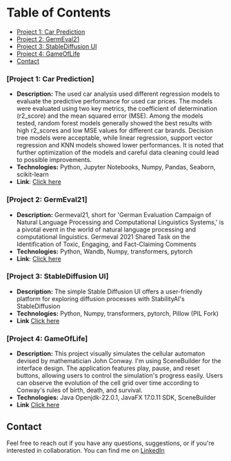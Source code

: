 Table of Contents
=================
* [Project 1: Car Prediction](#-project-1-car-prediction)
* [Project 2: GermEval21](#-project-2-germeval21)
* [Project 3: StableDiffusion UI](#-project-3-stablediffusion-ui)
* [Project 4: GameOfLife](#-project-4-gameoflife)
* [Contact](#contact)

### [Project 1: Car Prediction]

- **Description:** The used car analysis used different regression models to evaluate the predictive performance for used car prices. The models were evaluated using two key metrics, the coefficient of determination (r2_score) and the mean squared error (MSE). Among the models tested, random forest models generally showed the best results with high r2_scores and low MSE values for different car brands. Decision tree models were acceptable, while linear regression, support vector regression and KNN models showed lower performances. It is noted that further optimization of the models and careful data cleaning could lead to possible improvements.
- **Technologies:** Python, Jupyter Notebooks, Numpy, Pandas, Seaborn, scikit-learn
- **Link**: [Click here](https://github.com/kfitkau/my-projects/blob/main/car_prediction/)

### [Project 2: GermEval21]
- **Description:** Germeval21, short for 'German Evaluation Campaign of Natural Language Processing and Computational Linguistics Systems,' is a pivotal event in the world of natural language processing and computational linguistics. Germeval 2021 Shared Task on the Identification of Toxic, Engaging, and Fact-Claiming Comments
- **Technologies:** Python, Wandb, Numpy, transformers, pytorch
- **Link**: [Click here](https://github.com/kfitkau/my-projects/blob/main/germeval21/)

### [Project 3: StableDiffusion UI]
- **Description:** The simple Stable Diffusion UI offers a user-friendly platform for exploring diffusion processes with StabilityAI's StableDiffusion
- **Technologies:** Python, Numpy, transformers, pytorch, Pillow (PIL Fork)
- **Link** [Click here](https://github.com/kfitkau/my-projects/blob/main/stablediffusion_ui/)

### [Project 4: GameOfLife]
- **Description:** This project visually simulates the cellular automaton devised by mathematician John Conway. I'm using SceneBuilder for the interface design. The application features play, pause, and reset buttons, allowing users to control the simulation's progress easily. Users can observe the evolution of the cell grid over time according to Conway's rules of birth, death, and survival.
- **Technologies:** Java Openjdk-22.0.1, JavaFX 17.0.11 SDK, SceneBuilder
- **Link** [Click here](https://github.com/kfitkau/my-projects/blob/main/gameoflife/)

## Contact

Feel free to reach out if you have any questions, suggestions, or if you're interested in collaboration. You can find me on [LinkedIn](https://www.linkedin.com/in/kevin-fitkau/) 
